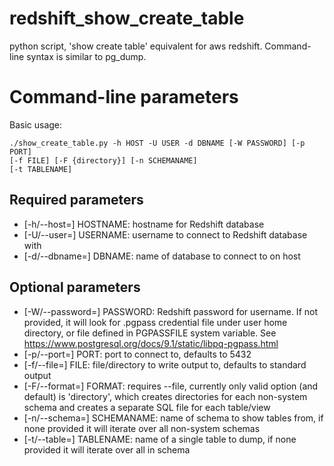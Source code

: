 # redshift_show_create_table
python script, 'show create table' equivalent for aws redshift. Command-line syntax is similar to pg_dump.

# Command-line parameters

Basic usage: 
```
./show_create_table.py -h HOST -U USER -d DBNAME [-W PASSWORD] [-p PORT]
[-f FILE] [-F {directory}] [-n SCHEMANAME]
[-t TABLENAME]
```

## Required parameters
* [-h/--host=] HOSTNAME: hostname for Redshift database 
* [-U/--user=] USERNAME: username to connect to Redshift database with
* [-d/--dbname=] DBNAME: name of database to connect to on host

## Optional parameters
* [-W/--password=] PASSWORD: Redshift password for username. If not provided, it will look for .pgpass credential file under user home directory, or file defined in PGPASSFILE system variable. See https://www.postgresql.org/docs/9.1/static/libpq-pgpass.html
* [-p/--port=] PORT: port to connect to, defaults to 5432
* [-f/--file=] FILE: file/directory to write output to, defaults to standard output
* [-F/--format=] FORMAT: requires --file, currently only valid option (and default) is 'directory',
which creates directories for each non-system schema and creates a separate SQL file for each table/view
* [-n/--schema=] SCHEMANAME: name of schema to show tables from, if none provided it will iterate over all 
non-system schemas
* [-t/--table=] TABLENAME: name of a single table to dump, if none provided it will iterate over all in schema
